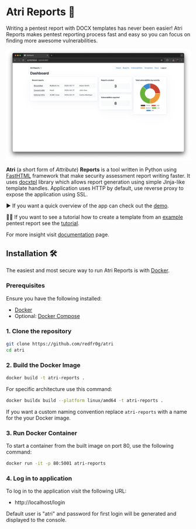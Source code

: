 # Atri Reports 💨
Writing a pentest report with DOCX templates has never been easier! Atri Reports makes pentest reporting process fast and easy so you can focus on finding more awesome vulnerabilities.

![Dashboard Screenshot](assets/images/dashboard.png)

**Atri** (a short form of *Attribute*) **Reports** is a tool written in Python using [FastHTML](https://fastht.ml/) framework that make security assessment report writing faster. It uses [docxtpl](https://docxtpl.readthedocs.io/en/latest/) library which allows report generation using simple Jinja-like template handles. Application uses HTTP by default, use reverse proxy to expose the application using SSL.

▶️ If you want a quick overview of the app can check out the [demo](https://vimeo.com/1070240043/fd4183d5ec).

🧑‍🎓 If you want to see a tutorial how to create a template from an [example](https://github.com/hmaverickadams/TCM-Security-Sample-Pentest-Report/blob/master/Demo%20Company%20-%20Security%20Assessment%20Findings%20Report.docx) pentest report see the [tutorial](https://vimeo.com/1070240213/001810725f).

For more insight visit [documentation](./DOCS.md) page.

## Installation 🛠️
The easiest and most secure way to run Atri Reports is with [Docker](https://www.docker.com/).

### Prerequisites

Ensure you have the following installed:

- [Docker](https://www.docker.com/)
- Optional: [Docker Compose](https://docs.docker.com/compose/)


### 1. Clone the repository
```bash
git clone https://github.com/redfr0g/atri
cd atri
```

### 2. Build the Docker Image
```bash
docker build -t atri-reports .
```

For specific architecture use this command:

```bash
docker buildx build --platform linux/amd64 -t atri-reports .
```

If you want a custom naming convention replace `atri-reports` with a name for the your Docker image.

### 3. Run Docker Container
To start a container from the built image on port 80, use the following command:

```bash
docker run -it -p 80:5001 atri-reports
```

### 4. Log in to application
To log in to the application visit the following URL:

- http://localhost/login

Default user is "atri" and password for first login will be generated and displayed to the console.